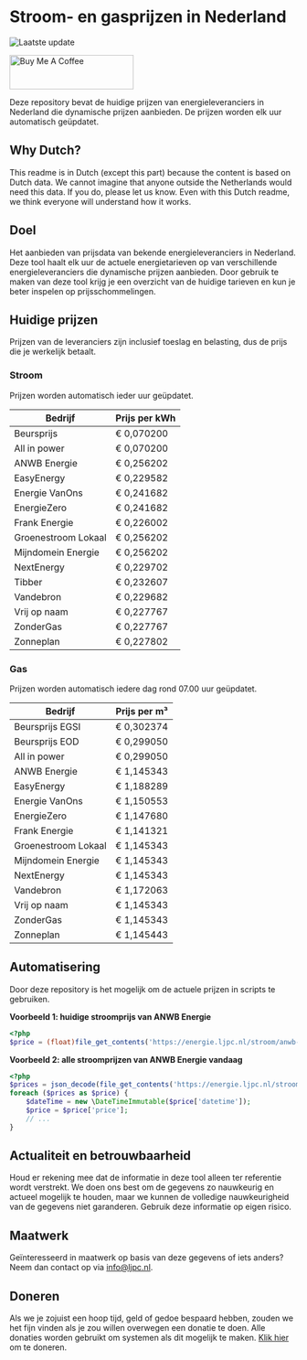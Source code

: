 # Stroom- en gasprijzen in Nederland

![Laatste update](https://img.shields.io/badge/laatste%20update-2025--08--16%2018%3A00%20CET-brightgreen)

<a href="https://www.buymeacoffee.com/Lars-" target="_blank"><img src="https://cdn.buymeacoffee.com/buttons/v2/default-orange.png" alt="Buy Me A Coffee" height="60" style="height: 60px !important;width: 217px !important;" ></a>

Deze repository bevat de huidige prijzen van energieleveranciers in Nederland die dynamische prijzen aanbieden. De prijzen worden elk uur automatisch geüpdatet.

## Why Dutch?

This readme is in Dutch (except this part) because the content is based on Dutch data. We cannot imagine that anyone outside the Netherlands would need this data. If you do, please let us know. Even with this Dutch readme, we think
everyone will understand how it works.

## Doel

Het aanbieden van prijsdata van bekende energieleveranciers in Nederland. Deze tool haalt elk uur de actuele energietarieven op van verschillende energieleveranciers die dynamische prijzen aanbieden. Door gebruik te maken van deze tool
krijg je een overzicht van de huidige tarieven en kun je beter inspelen op prijsschommelingen.

## Huidige prijzen

Prijzen van de leveranciers zijn inclusief toeslag en belasting, dus de prijs die je werkelijk betaalt.

### Stroom

Prijzen worden automatisch ieder uur geüpdatet.

 Bedrijf | Prijs per kWh 
---------|---------------
Beursprijs | € 0,070200
All in power | € 0,070200
ANWB Energie | € 0,256202
EasyEnergy | € 0,229582
Energie VanOns | € 0,241682
EnergieZero | € 0,241682
Frank Energie | € 0,226002
Groenestroom Lokaal | € 0,256202
Mijndomein Energie | € 0,256202
NextEnergy | € 0,229702
Tibber | € 0,232607
Vandebron | € 0,229682
Vrij op naam | € 0,227767
ZonderGas | € 0,227767
Zonneplan | € 0,227802


### Gas

Prijzen worden automatisch iedere dag rond 07.00 uur geüpdatet.

 Bedrijf | Prijs per m³ 
---------|--------------
Beursprijs EGSI | € 0,302374
Beursprijs EOD | € 0,299050
All in power | € 0,299050
ANWB Energie | € 1,145343
EasyEnergy | € 1,188289
Energie VanOns | € 1,150553
EnergieZero | € 1,147680
Frank Energie | € 1,141321
Groenestroom Lokaal | € 1,145343
Mijndomein Energie | € 1,145343
NextEnergy | € 1,145343
Vandebron | € 1,172063
Vrij op naam | € 1,145343
ZonderGas | € 1,145343
Zonneplan | € 1,145443


## Automatisering

Door deze repository is het mogelijk om de actuele prijzen in scripts te gebruiken.

**Voorbeeld 1: huidige stroomprijs van ANWB Energie**

```php
<?php
$price = (float)file_get_contents('https://energie.ljpc.nl/stroom/anwb-energie-nu.txt');

```

**Voorbeeld 2: alle stroomprijzen van ANWB Energie vandaag**

```php
<?php
$prices = json_decode(file_get_contents('https://energie.ljpc.nl/stroom/all-in-power-vandaag.json'),true);
foreach ($prices as $price) {
    $dateTime = new \DateTimeImmutable($price['datetime']);
    $price = $price['price'];
    // ...
}
```

## Actualiteit en betrouwbaarheid

Houd er rekening mee dat de informatie in deze tool alleen ter referentie wordt verstrekt. We doen ons best om de gegevens zo nauwkeurig en actueel mogelijk te houden, maar we kunnen de volledige nauwkeurigheid van de gegevens niet
garanderen. Gebruik deze informatie op eigen risico.

## Maatwerk

Geïnteresseerd in maatwerk op basis van deze gegevens of iets anders? Neem dan contact op
via [info@ljpc.nl](mailto:info@ljpc.nl?subject=Energie%20prijzen).

## Doneren

Als we je zojuist een hoop tijd, geld of gedoe bespaard hebben, zouden we het fijn vinden als je zou willen overwegen een
donatie te doen. Alle donaties worden gebruikt om systemen als dit mogelijk te
maken. [Klik hier](https://www.buymeacoffee.com/Lars-) om te doneren.
